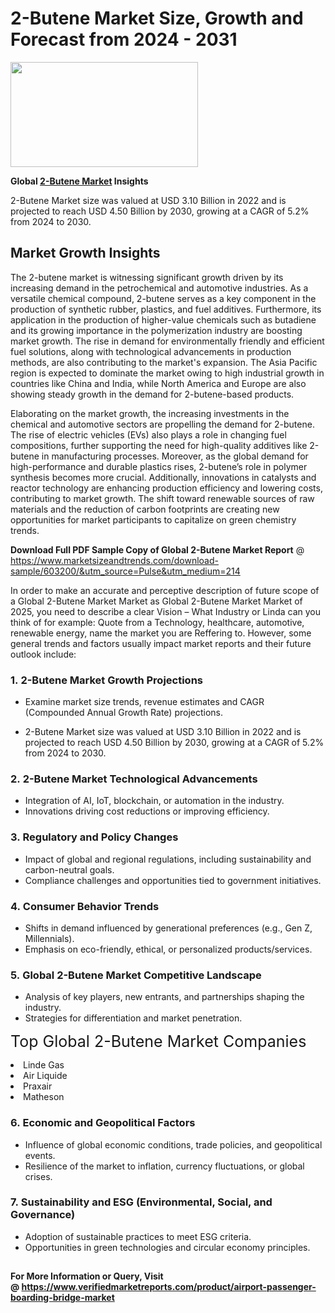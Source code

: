 <H1>2-Butene Market Size, Growth and Forecast from 2024 - 2031</H1><img class="aligncenter size-medium wp-image-584254" src="https://thirdeyenews.in/wp-content/uploads/2024/09/Global-Market-Research-300x168.jpeg" alt="" width="300" height="168" /><p><strong>Global&nbsp;<a href="https://www.marketsizeandtrends.com/download-sample/603200/&amp;utm_source=Pulse&amp;utm_medium=214">2-Butene Market</a> Insights</strong></p><p>2-Butene Market size was valued at USD 3.10 Billion in 2022 and is projected to reach USD 4.50 Billion by 2030, growing at a CAGR of 5.2% from 2024 to 2030.</p><p><h2>Market Growth Insights</h2> <p>The 2-butene market is witnessing significant growth driven by its increasing demand in the petrochemical and automotive industries. As a versatile chemical compound, 2-butene serves as a key component in the production of synthetic rubber, plastics, and fuel additives. Furthermore, its application in the production of higher-value chemicals such as butadiene and its growing importance in the polymerization industry are boosting market growth. The rise in demand for environmentally friendly and efficient fuel solutions, along with technological advancements in production methods, are also contributing to the market's expansion. The Asia Pacific region is expected to dominate the market owing to high industrial growth in countries like China and India, while North America and Europe are also showing steady growth in the demand for 2-butene-based products. </p> <p>Elaborating on the market growth, the increasing investments in the chemical and automotive sectors are propelling the demand for 2-butene. The rise of electric vehicles (EVs) also plays a role in changing fuel compositions, further supporting the need for high-quality additives like 2-butene in manufacturing processes. Moreover, as the global demand for high-performance and durable plastics rises, 2-butene’s role in polymer synthesis becomes more crucial. Additionally, innovations in catalysts and reactor technology are enhancing production efficiency and lowering costs, contributing to market growth. The shift toward renewable sources of raw materials and the reduction of carbon footprints are creating new opportunities for market participants to capitalize on green chemistry trends. </p><p><span class=""><strong>Download Full PDF Sample Copy of Global 2-Butene Market Report</strong> @ <a href="https://www.marketsizeandtrends.com/download-sample/603200/&amp;utm_source=Pulse&amp;utm_medium=214" target="_blank">https://www.marketsizeandtrends.com/download-sample/603200/&amp;utm_source=Pulse&amp;utm_medium=214</a></span></p><p>In order to make an accurate and perceptive description of future scope of a Global&nbsp;2-Butene Market Market as Global&nbsp;2-Butene Market Market of 2025, you need to describe a clear Vision &ndash; What Industry or Linda can you think of for example: Quote from a Technology, healthcare, automotive, renewable energy, name the market you are Reffering to. However, some general trends and factors usually impact market reports and their future outlook include:</p><h3>1.&nbsp;<strong>2-Butene Market Growth Projections</strong></h3><ul><li>Examine market size trends, revenue estimates and CAGR (Compounded Annual Growth Rate) projections.</li><li><p>2-Butene Market size was valued at USD 3.10 Billion in 2022 and is projected to reach USD 4.50 Billion by 2030, growing at a CAGR of 5.2% from 2024 to 2030.</p></li></ul><h3>2.&nbsp;<strong>2-Butene Market Technological Advancements</strong></h3><ul><li>Integration of AI, IoT, blockchain, or automation in the industry.</li><li>Innovations driving cost reductions or improving efficiency.</li></ul><h3>3.&nbsp;<strong>Regulatory and Policy Changes</strong></h3><ul><li>Impact of global and regional regulations, including sustainability and carbon-neutral goals.</li><li>Compliance challenges and opportunities tied to government initiatives.</li></ul><h3>4.&nbsp;<strong>Consumer Behavior Trends</strong></h3><ul><li>Shifts in demand influenced by generational preferences (e.g., Gen Z, Millennials).</li><li>Emphasis on eco-friendly, ethical, or personalized products/services.</li></ul><h3>5.&nbsp;<strong>Global 2-Butene Market Competitive Landscape</strong></h3><ul><li>Analysis of key players, new entrants, and partnerships shaping the industry.</li><li>Strategies for differentiation and market penetration.</li></ul><p data-pm-slice="1 1 []"><span style="color: inherit; font-family: inherit; font-size: 25px;">Top Global 2-Butene Market Companies</span></p><div class="" data-test-id=""><p><li>Linde Gas</li><li> Air Liquide</li><li> Praxair</li><li> Matheson</li></p></div><h3>6.&nbsp;<strong>Economic and Geopolitical Factors</strong></h3><ul><li>Influence of global economic conditions, trade policies, and geopolitical events.</li><li>Resilience of the market to inflation, currency fluctuations, or global crises.</li></ul><h3>7.&nbsp;<strong>Sustainability and ESG (Environmental, Social, and Governance)</strong></h3><ul><li>Adoption of sustainable practices to meet ESG criteria.</li><li>Opportunities in green technologies and circular economy principles.</li></ul><h2><strong style="font-size: 14px;">For More Information or Query, Visit @&nbsp;</strong><a style="background-color: #ffffff; font-size: 14px;" href="https://www.marketsizeandtrends.com/report/2-butene-market/" target="_blank">https://www.verifiedmarketreports.com/product/airport-passenger-boarding-bridge-market</a></h2>
